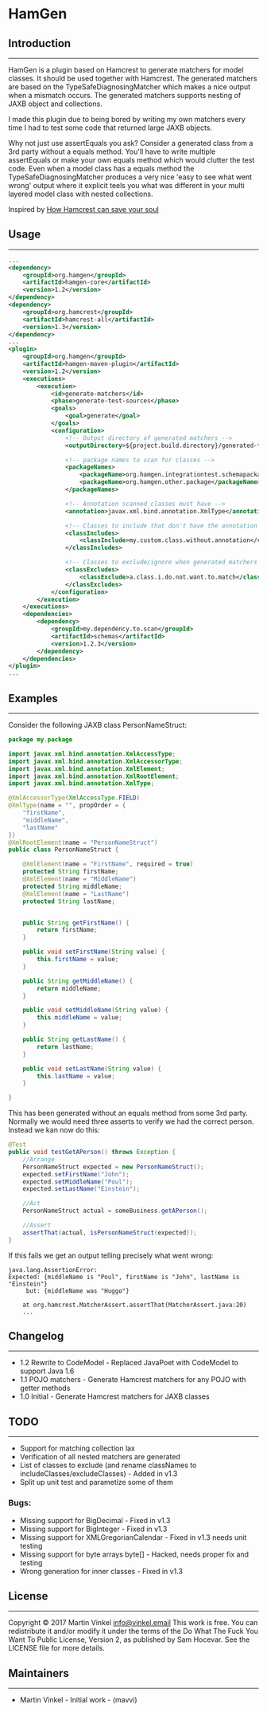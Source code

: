 # HamGen

## Introduction
------------
HamGen is a plugin based on Hamcrest to generate matchers for model classes. It should be used together with Hamcrest.
The generated matchers are based on the TypeSafeDiagnosingMatcher which makes a nice output when a mismatch occurs.
The generated matchers supports nesting of JAXB object and collections.

I made this plugin due to being bored by writing my own matchers every time I had to test some code that returned large JAXB objects.

Why not just use assertEquals you ask? Consider a generated class from a 3rd party without a equals method. You'll have to write multiple assertEquals or make your own equals method which would clutter the test code.
Even when a model class has a equals method the TypeSafeDiagnosingMatcher produces a very nice 'easy to see what went wrong' output where it explicit teels you what was different in your multi layered model class with nested collections.

Inspired by [How Hamcrest can save your soul](http://blogs.atlassian.com/2009/06/how_hamcrest_can_save_your_sou/)

## Usage
------------

```xml
...
<dependency>
    <groupId>org.hamgen</groupId>
    <artifactId>hamgen-core</artifactId>
    <version>1.2</version>
</dependency>
<dependency>
    <groupId>org.hamcrest</groupId>
    <artifactId>hamcrest-all</artifactId>
    <version>1.3</version>
</dependency>
...
<plugin>
    <groupId>org.hamgen</groupId>
    <artifactId>hamgen-maven-plugin</artifactId>
    <version>1.2</version>
    <executions>
        <execution>
            <id>generate-matchers</id>
            <phase>generate-test-sources</phase>
            <goals>
                <goal>generate</goal>
            </goals>
            <configuration>
                <!-- Output directory of generated matchers -->
                <outputDirectory>${project.build.directory}/generated-test-sources/hamgen</outputDirectory>

                <!-- package names to scan for classes -->
                <packageNames>
                    <packageName>org.hamgen.integrationtest.schemapackage</packageName>
                    <packageName>org.hamgen.other.package</packageName>
                </packageNames>

                <!-- Annotation scanned classes must have -->
                <annotation>javax.xml.bind.annotation.XmlType</annotation>

                <!-- Classes to include that don't have the annotation -->
                <classIncludes>
                    <classInclude>my.custom.class.without.annotation</classInclude>
                </classIncludes>

                <!-- Classes to exclude/ignore when generated matchers -->
                <classExcludes>
                    <classExclude>a.class.i.do.not.want.to.match</classExclude>
                </classExcludes>
            </configuration>
        </execution>
    </executions>
    <dependencies>
        <dependency>
            <groupId>my.dependency.to.scan</groupId>
            <artifactId>schemas</artifactId>
            <version>1.2.3</version>
        </dependency>
    </dependencies>
</plugin>
...
```

## Examples
-----------

Consider the following JAXB class PersonNameStruct:
```java
package my.package

import javax.xml.bind.annotation.XmlAccessType;
import javax.xml.bind.annotation.XmlAccessorType;
import javax.xml.bind.annotation.XmlElement;
import javax.xml.bind.annotation.XmlRootElement;
import javax.xml.bind.annotation.XmlType;

@XmlAccessorType(XmlAccessType.FIELD)
@XmlType(name = "", propOrder = {
    "firstName",
    "middleName",
    "lastName"
})
@XmlRootElement(name = "PersonNameStruct")
public class PersonNameStruct {

    @XmlElement(name = "FirstName", required = true)
    protected String firstName;
    @XmlElement(name = "MiddleName")
    protected String middleName;
    @XmlElement(name = "LastName")
    protected String lastName;


    public String getFirstName() {
        return firstName;
    }

    public void setFirstName(String value) {
        this.firstName = value;
    }

    public String getMiddleName() {
        return middleName;
    }

    public void setMiddleName(String value) {
        this.middleName = value;
    }

    public String getLastName() {
        return lastName;
    }

    public void setLastName(String value) {
        this.lastName = value;
    }

}
```

This has been generated without an equals method from some 3rd party. Normally we would need three asserts to verify we had the correct person. Instead we kan now do this:
```java
@Test
public void testGetAPerson() throws Exception {
    //Arrange
    PersonNameStruct expected = new PersonNameStruct();
    expected.setFirstName("John");
    expected.setMiddleName("Poul");
    expected.setLastName("Einstein");

    //Act
    PersonNameStruct actual = someBusiness.getAPerson();

    //Assert
    assertThat(actual, isPersonNameStruct(expected));
}
```

If this fails we get an output telling precisely what went wrong:
```
java.lang.AssertionError:
Expected: {middleName is "Poul", firstName is "John", lastName is "Einstein"}
     but: {middleName was "Huggo"}

	at org.hamcrest.MatcherAssert.assertThat(MatcherAssert.java:20)
	...
```

## Changelog
-----------

* 1.2 Rewrite to CodeModel - Replaced JavaPoet with CodeModel to support Java 1.6
* 1.1 POJO matchers - Generate Hamcrest matchers for any POJO with getter methods
* 1.0 Initial - Generate Hamcrest matchers for JAXB classes

## TODO
-----------

* Support for matching collection lax
* Verification of all nested matchers are generated
* List of classes to exclude (and rename classNames to includeClasses/excludeClasses) - Added in v1.3
* Split up unit test and parametize some of them

### Bugs:

* Missing support for BigDecimal - Fixed in v1.3
* Missing support for BigInteger - Fixed in v1.3
* Missing support for XMLGregorianCalendar - Fixed in v1.3 needs unit testing
* Missing support for byte arrays byte[] - Hacked, needs proper fix and testing
* Wrong generation for inner classes - Fixed in v1.3

## License
-----------

Copyright © 2017 Martin Vinkel <info@vinkel.email>
This work is free. You can redistribute it and/or modify it under the
terms of the Do What The Fuck You Want To Public License, Version 2,
as published by Sam Hocevar. See the LICENSE file for more details.

## Maintainers
-----------
* Martin Vinkel - Initial work - (mavvi)

